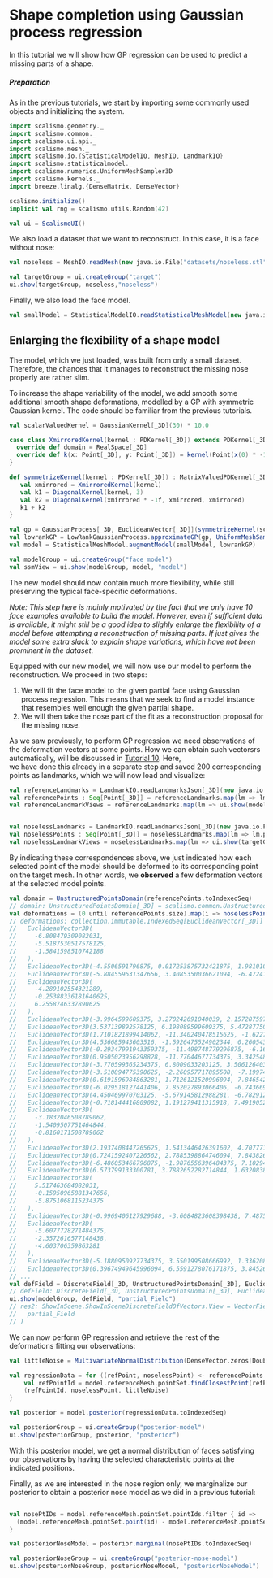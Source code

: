 # Shape completion using Gaussian process regression

In this tutorial we will show how GP regression can be used to predict a missing parts of a shape.

##### Preparation

As in the previous tutorials, we start by importing some commonly used objects and initializing the system.

```scala
import scalismo.geometry._
import scalismo.common._
import scalismo.ui.api._
import scalismo.mesh._
import scalismo.io.{StatisticalModelIO, MeshIO, LandmarkIO}
import scalismo.statisticalmodel._
import scalismo.numerics.UniformMeshSampler3D
import scalismo.kernels._
import breeze.linalg.{DenseMatrix, DenseVector}

scalismo.initialize()
implicit val rng = scalismo.utils.Random(42)

val ui = ScalismoUI()
```

We also load a dataset that we want to reconstruct. In this case, it is a face without nose:

```scala
val noseless = MeshIO.readMesh(new java.io.File("datasets/noseless.stl")).get

val targetGroup = ui.createGroup("target")
ui.show(targetGroup, noseless,"noseless")
```

Finally, we also load the face model.

```scala
val smallModel = StatisticalModelIO.readStatisticalMeshModel(new java.io.File("datasets/model.h5")).get 
```

## Enlarging the flexibility of a shape model

The model, which we just loaded, was built from only a small dataset. Therefore, the chances that it manages to
reconstruct the missing nose properly are rather slim.

To increase the shape variability of the model, we add smooth some additional smooth shape deformations,
modelled by a GP with symmetric Gaussian kernel. The code should be familiar from the previous tutorials.

```scala
val scalarValuedKernel = GaussianKernel[_3D](30) * 10.0

case class XmirroredKernel(kernel : PDKernel[_3D]) extends PDKernel[_3D] {
  override def domain = RealSpace[_3D]
  override def k(x: Point[_3D], y: Point[_3D]) = kernel(Point(x(0) * -1f ,x(1), x(2)), y)
}

def symmetrizeKernel(kernel : PDKernel[_3D]) : MatrixValuedPDKernel[_3D] = {
   val xmirrored = XmirroredKernel(kernel)
   val k1 = DiagonalKernel(kernel, 3)
   val k2 = DiagonalKernel(xmirrored * -1f, xmirrored, xmirrored)  
   k1 + k2
}

val gp = GaussianProcess[_3D, EuclideanVector[_3D]](symmetrizeKernel(scalarValuedKernel))
val lowrankGP = LowRankGaussianProcess.approximateGP(gp, UniformMeshSampler3D(smallModel.referenceMesh, 200), numBasisFunctions = 30)
val model = StatisticalMeshModel.augmentModel(smallModel, lowrankGP)

val modelGroup = ui.createGroup("face model")
val ssmView = ui.show(modelGroup, model, "model")
```

The new model should now contain much more flexibility, while still preserving the typical face-specific deformations.

*Note: This step here is mainly motivated by the fact that we only have 10 face examples available to build the model. However,
even if sufficient data is available, it might still be a good idea to slighly enlarge the flexibility of a model
before attempting a reconstruction of missing parts. If just gives the model some extra slack to explain shape variations, which
have not been prominent in the dataset*.

Equipped with our new model, we will now use our model to perform the reconstruction. We proceed in two steps:

1. We will fit the face model to the given partial face using Gaussian process regression.
   This means that we seek to find a model instance that resembles well enough the given partial shape.
2. We will then take the nose part of the fit as a reconstruction proposal for the missing nose.

As we saw previously, to perform GP regression we need observations of the deformation vectors at some points.
How we can obtain such vectorsrs automatically, will be discussed in [Tutorial 10](./tutorial10.html). Here,   
we have done this already in a separate step and saved 200 corresponding points as landmarks, which we will now load and visualize:

```scala
val referenceLandmarks = LandmarkIO.readLandmarksJson[_3D](new java.io.File("datasets/modelLandmarks.json")).get
val referencePoints : Seq[Point[_3D]] = referenceLandmarks.map(lm => lm.point)
val referenceLandmarkViews = referenceLandmarks.map(lm => ui.show(modelGroup, lm, s"lm-${lm.id}"))


val noselessLandmarks = LandmarkIO.readLandmarksJson[_3D](new java.io.File("datasets/noselessLandmarks.json")).get
val noselessPoints : Seq[Point[_3D]] = noselessLandmarks.map(lm => lm.point)
val noselessLandmarkViews = noselessLandmarks.map(lm => ui.show(targetGroup, lm, s"lm-${lm.id}"))
```

By indicating these correspondences above, we just indicated how each selected point of the
model should be deformed to its corresponding point on the target mesh.
In other words, we **observed** a few deformation vectors at the selected model points.

```scala
val domain = UnstructuredPointsDomain(referencePoints.toIndexedSeq)
// domain: UnstructuredPointsDomain[_3D] = scalismo.common.UnstructuredPointsDomain3D@9644dc34
val deformations = (0 until referencePoints.size).map(i => noselessPoints(i) - referencePoints(i) )
// deformations: collection.immutable.IndexedSeq[EuclideanVector[_3D]] = Vector(
//   EuclideanVector3D(
//     -6.808479309082031,
//     -5.5187530517578125,
//     -1.5841598510742188
//   ),
//   EuclideanVector3D(-4.5506591796875, 0.017253875732421875, 1.9810104370117188),
//   EuclideanVector3D(-5.884559631347656, 3.4085350036621094, -6.472417831420898),
//   EuclideanVector3D(
//     -4.289102554321289,
//     -0.25388336181640625,
//     6.2558746337890625
//   ),
//   EuclideanVector3D(-3.9964599609375, 3.270242691040039, 2.15728759765625),
//   EuclideanVector3D(3.537139892578125, 6.198089599609375, 5.472877502441406),
//   EuclideanVector3D(1.7101821899414062, -11.340240478515625, -1.62274169921875),
//   EuclideanVector3D(4.536685943603516, -1.5926475524902344, 0.2605438232421875),
//   EuclideanVector3D(-0.29347991943359375, -11.498748779296875, -6.166748046875),
//   EuclideanVector3D(0.9505023956298828, -11.77044677734375, 3.342548370361328),
//   EuclideanVector3D(-3.770599365234375, 6.8009033203125, 3.5061264038085938),
//   EuclideanVector3D(-3.510894775390625, -2.260957717895508, -7.199741363525391),
//   EuclideanVector3D(0.6191596984863281, 1.7126121520996094, 7.8465423583984375),
//   EuclideanVector3D(-6.029518127441406, 7.852027893066406, -6.743669509887695),
//   EuclideanVector3D(4.450469970703125, -5.679145812988281, -6.782912254333496),
//   EuclideanVector3D(-0.718144416809082, 1.191279411315918, 7.491905212402344),
//   EuclideanVector3D(
//     -3.1832046508789062,
//     -1.5409507751464844,
//     -0.8160171508789062
//   ),
//   EuclideanVector3D(2.1937408447265625, 1.5413446426391602, 4.707771301269531),
//   EuclideanVector3D(0.7241592407226562, 2.7885398864746094, 7.8438262939453125),
//   EuclideanVector3D(-6.486053466796875, -1.9876556396484375, 7.102943420410156),
//   EuclideanVector3D(6.573799133300781, 3.7882652282714844, 1.6320838928222656),
//   EuclideanVector3D(
//     5.517463684082031,
//     -0.15950965881347656,
//     -5.8751068115234375
//   ),
//   EuclideanVector3D(-0.9969406127929688, -3.6084823608398438, 7.487541198730469),
//   EuclideanVector3D(
//     -5.6077728271484375,
//     -2.3572616577148438,
//     -4.603706359863281
//   ),
//   EuclideanVector3D(-5.1880950927734375, 3.550199508666992, 1.3362083435058594),
//   EuclideanVector3D(0.39674949645996094, 6.5591278076171875, 3.8452606201171875),
// ...
val defField = DiscreteField[_3D, UnstructuredPointsDomain[_3D], EuclideanVector[_3D]](domain, deformations)
// defField: DiscreteField[_3D, UnstructuredPointsDomain[_3D], EuclideanVector[_3D]] = <function1>
ui.show(modelGroup, defField, "partial_Field")
// res2: ShowInScene.ShowInSceneDiscreteFieldOfVectors.View = VectorFieldView(
//   partial_Field
// )
```

We can now perform GP regression and retrieve the rest of the deformations fitting our observations:

```scala
val littleNoise = MultivariateNormalDistribution(DenseVector.zeros[Double](3), DenseMatrix.eye[Double](3) * 0.5)

val regressionData = for ((refPoint, noselessPoint) <- referencePoints zip noselessPoints) yield {
    val refPointId = model.referenceMesh.pointSet.findClosestPoint(refPoint).id 
    (refPointId, noselessPoint, littleNoise) 
}

val posterior = model.posterior(regressionData.toIndexedSeq)

val posteriorGroup = ui.createGroup("posterior-model")
ui.show(posteriorGroup, posterior, "posterior")
```

With this posterior model, we get a normal distribution of faces satisfying our observations by having the selected characteristic points at the indicated positions.


Finally, as we are interested in the nose region only, we marginalize our posterior to obtain a posterior nose model as we did in a previous tutorial:

```scala

val nosePtIDs = model.referenceMesh.pointSet.pointIds.filter { id =>
  (model.referenceMesh.pointSet.point(id) - model.referenceMesh.pointSet.point(PointId(8152))).norm <= 42
}

val posteriorNoseModel = posterior.marginal(nosePtIDs.toIndexedSeq)

val posteriorNoseGroup = ui.createGroup("posterior-nose-model")
ui.show(posteriorNoseGroup, posteriorNoseModel, "posteriorNoseModel")
```

